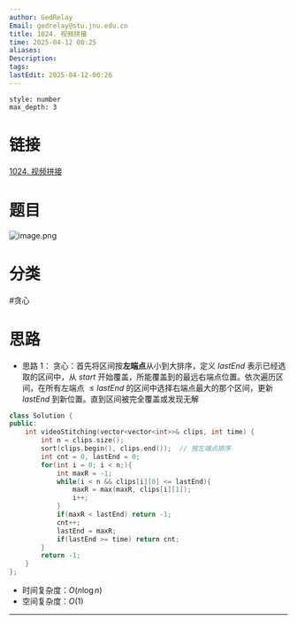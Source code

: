 ```yaml
---
author: GedRelay
Email: gedrelay@stu.jnu.edu.cn
title: 1024. 视频拼接
time: 2025-04-12 00:25
aliases: 
Description: 
tags: 
lastEdit: 2025-04-12-00:26
---
```


```toc
style: number
max_depth: 3
```

# 链接
[1024. 视频拼接](https://leetcode.cn/problems/video-stitching/) 

# 题目
![image.png](https://ged-pic-bed.oss-cn-guangzhou.aliyuncs.com/img/202504120025235.png)


# 分类
#贪心 

# 思路
- 思路 1：
贪心：首先将区间按**左端点**从小到大排序，定义 ${lastEnd }$ 表示已经选取的区间中，从 ${start }$ 开始覆盖，所能覆盖到的最远右端点位置。依次遍历区间，在所有左端点 ${\leq lastEnd }$ 的区间中选择右端点最大的那个区间，更新 ${lastEnd }$ 到新位置。直到区间被完全覆盖或发现无解

```cpp
class Solution {
public:
    int videoStitching(vector<vector<int>>& clips, int time) {
        int n = clips.size();
        sort(clips.begin(), clips.end());  // 按左端点排序
        int cnt = 0, lastEnd = 0;
        for(int i = 0; i < n;){
            int maxR = -1;
            while(i < n && clips[i][0] <= lastEnd){
                maxR = max(maxR, clips[i][1]);
                i++;
            }
            if(maxR < lastEnd) return -1;
            cnt++;
            lastEnd = maxR;
            if(lastEnd >= time) return cnt;
        }
        return -1;
    }
};
```


- 时间复杂度：${O\left( n\log n \right)  }$ 
- 空间复杂度：${O\left( 1 \right)  }$ 


---

